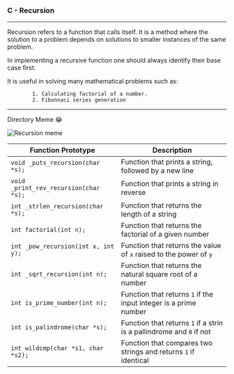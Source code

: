 ### C - Recursion
------------
Recursion refers to a function that calls itself. It is a method where the solution to a problem depends on solutions to smaller instances of the same problem.

In implementing a recursive function one should always identify their base case first.

It is useful in solving many mathematical problems such as:

			1. Calculating factorial of a number.
			2. Fibonnaci series generation
------
Directory Meme 😂

![Recursion meme](https://pics.me.me/thumb_recursion-explained-72529739.png)

| Function Prototype | Description |
| ---------- | ----------- |
| `void _puts_recursion(char *s);` | Function that prints a string, followed by a new line |
| `void _print_rev_recursion(char *s);` | Function that prints a string in reverse |
| `int _strlen_recursion(char *s);` | Function that returns the length of a string |
| `int factorial(int n);` | Function that returns the factorial of a given number |
| `int _pow_recursion(int x, int y);` | Function that returns the value of `x` raised to the power of `y` |
| `int _sqrt_recursion(int n);` | Function that returns the natural square root of a number |
| `int is_prime_number(int n);` | Function that returns `1` if the input integer is a prime number |
| `int is_palindrome(char *s);` | Function that returns `1` if a strin is a pallindrome and `0` if not |
| `int wildcmp(char *s1, char *s2);` | Function that compares two strings and returns `1` if identical |
